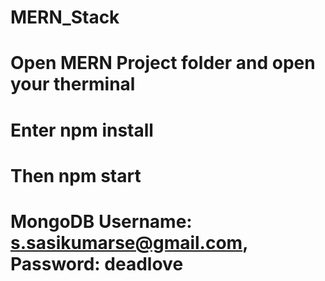 # MERN_Stack
# Open MERN Project folder and open your therminal
# Enter npm install
# Then npm start
# MongoDB Username: s.sasikumarse@gmail.com, Password: deadlove
